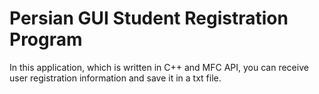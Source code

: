 # Persian GUI Student Registration Program
In this application, which is written in C++ and MFC API, you can receive user registration information and save it in a txt file.
